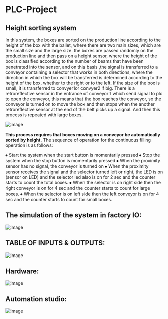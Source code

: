# PLC-Project
## Height sorting system

In this system, the boxes are sorted on the production line according to the height of the box with the ballet, where there are two main sizes, which are the small size and the large size. 
 the boxes are passed randomly on the production line and then pass on a height sensor, where the height of the box is classified according to the number of beams that have been penetrated into the sensor, and on this basis ,the signal is transferred to a conveyor containing a selector that works in both directions, where the direction in which the box will be transferred is determined according to the height of the box, whether to the right or to the left. If the size of the box is small, it is transferred to convyer1or convyer2 if big.
There is a retroreflective sensor in the entrance of conveyor 1 which send signal to plc to open the conveyor, this means that the box reaches the conveyor, so the conveyor is turned on to move the box and then stops when the another retroreflective sensor at the end of the belt picks up a signal. And then this process is repeated with large boxes.

![image](https://github.com/AdhmElzewel/PLC-Project/assets/108629950/e0dbee8c-3f47-40d5-9acf-45315f11a673)

**This process requires that boxes moving on a conveyor be automatically sorted by height.** The sequence of operation for the continuous filling operation is as follows:

⦁	Start the system when the start button is momentarily pressed
⦁	Stop the system when the stop button is momentarily pressed
⦁	When the proximity sensor has no signal, the conveyor is turned on 
⦁	When the proximity sensor receives the signal and the selector turned left or right, the LED is on (sensor on LED) and the selector led also is on for 2 sec and the counter starts to count the total boxes.
⦁	When the selector is on right side then the right conveyor is on for 4 sec and the counter starts to count for large boxes. 
⦁	When the selector is on left side then the left conveyor is on for 4 sec and the counter starts to count for small boxes.

## The simulation of the system in factory IO:

![image](https://github.com/AdhmElzewel/PLC-Project/assets/108629950/6a9cd245-9528-4ebf-8da8-ad012f4b1adb)

## TABLE OF INPUTS & OUTPUTS:

![image](https://github.com/AdhmElzewel/PLC-Project/assets/108629950/567256d3-c9b7-4a4f-9cb3-9443204ffb39)

## Hardware: 

![image](https://github.com/AdhmElzewel/PLC-Project/assets/108629950/1d3533b2-c169-4f9e-8c69-d9e6dc053a3c)

## Automation studio:

![image](https://github.com/AdhmElzewel/PLC-Project/assets/108629950/589b6a93-5c90-456e-a9f5-bf32c5d524a6)





